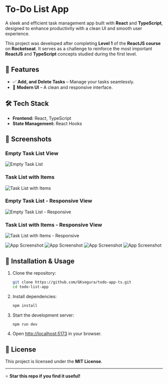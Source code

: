 # To-Do List App

A sleek and efficient task management app built with **React** and **TypeScript**, designed to enhance productivity with a clean UI and smooth user experience.

This project was developed after completing **Level 1** of the **ReactJS course** on **Rocketseat**. It serves as a challenge to reinforce the most important **ReactJS** and **TypeScript** concepts studied during the first level.

## 🚀 Features

- ✅ **Add, and Delete Tasks** – Manage your tasks seamlessly.
- 🎨 **Modern UI** – A clean and responsive interface.

## 🛠️ Tech Stack

- **Frontend:** React, TypeScript
- **State Management:** React Hooks

## 📸 Screenshots

### Empty Task List View

![Empty Task List](./src/assets/indexNoTask.png)

### Task List with Items

![Task List with Items](./src/assets/indexWithTask.png)

### Empty Task List - Responsive View

![Empty Task List - Responsive](./src/assets/indexNoTaskResponsive.png)

### Task List with Items - Responsive View

![Task List with Items - Responsive](./src/assets/indexWithTaskResponsive.png)

![App Screenshot](./src/assets/indexNoTask.png)
![App Screenshot](./src/assets/indexWithTask.png)
![App Screenshot](./src/assets/indexNoTaskResponsive.png)
![App Screenshot](./src/assets/indexWithTaskResponsive.png)

## 📂 Installation & Usage

1. Clone the repository:
   ```bash
   git clone https://github.com/GKsegura/todo-app-ts.git
   cd todo-list-app
   ```
2. Install dependencies:
   ```bash
   npm install
   ```
3. Start the development server:
   ```bash
   npm run dev
   ```
4. Open [http://localhost:5173](http://localhost:5173) in your browser.

## 📜 License

This project is licensed under the **MIT License**.

---

⭐ **Star this repo if you find it useful!**
